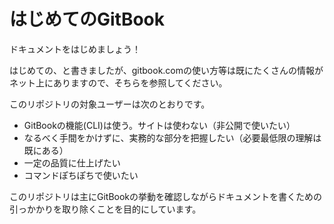 # はじめてのGitBook

ドキュメントをはじめましょう！

はじめての、と書きましたが、gitbook.comの使い方等は既にたくさんの情報がネット上にありますので、そちらを参照してください。

このリポジトリの対象ユーザーは次のとおりです。

* GitBookの機能(CLI)は使う。サイトは使わない（非公開で使いたい）
* なるべく手間をかけずに、実務的な部分を把握したい（必要最低限の理解は既にある）
* 一定の品質に仕上げたい
* コマンドぽちぽちで使いたい

このリポジトリは主にGitBookの挙動を確認しながらドキュメントを書くための引っかかりを取り除くことを目的にしています。

